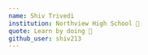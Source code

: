 ```yaml
---
name: Shiv Trivedi
institution: Northview High School 🚩
quote: Learn by doing 💪
github_user: shiv213
---
```

